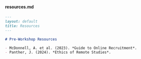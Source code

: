 #### resources.md
```markdown
---
layout: default
title: Resources
---

# Pre-Workshop Resources

- McDonnell, A. et al. (2023). *Guide to Online Recruitment*.
- Panther, J. (2024). *Ethics of Remote Studies*.
```  